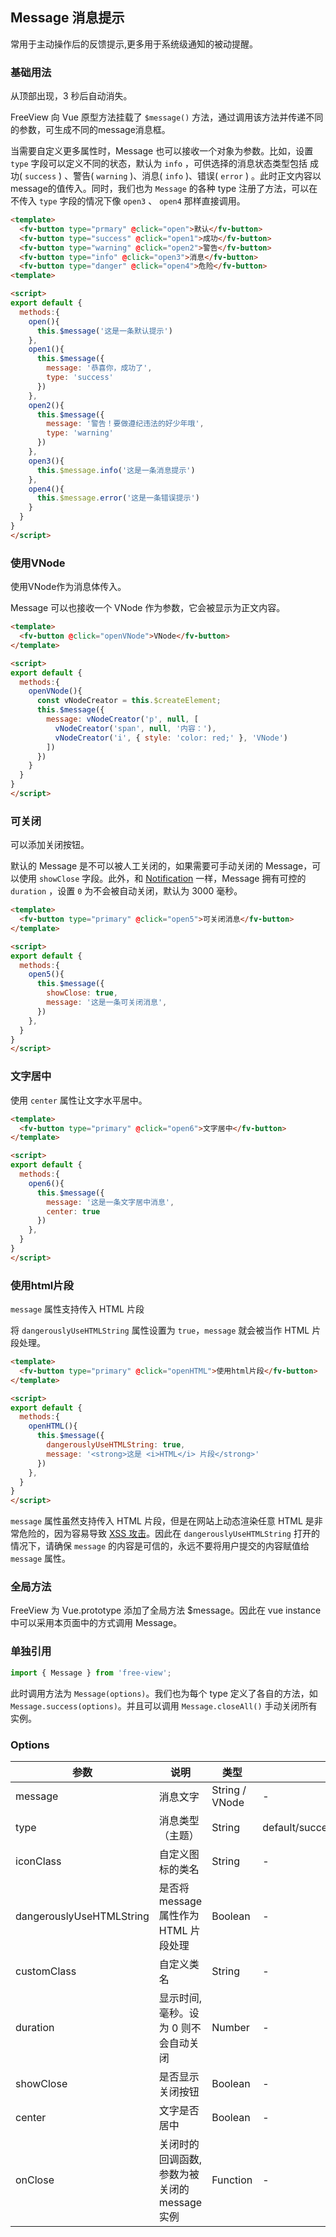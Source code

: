<script>
export default {
	methods:{
		open(){
			this.$message('这是一条默认提示')
		},
		open1(){
			this.$message({
				message: '恭喜你，成功了',
				type: 'success'
			})
		},
		open2(){
			this.$message({
				message: '警告！要做遵纪违法的好少年哦',
				type: 'warning'
			})
		},
		open3(){
			this.$message.info('这是一条消息提示')
		},
		open4(){
			this.$message.error('这是一条错误提示')
		},
		openVNode(){
			const vNodeCreator = this.$createElement;
			this.$message({
				message: vNodeCreator('p', null, [
					vNodeCreator('span', null, '内容：'),
					vNodeCreator('i', { style: 'color: red;' }, 'VNode')
				])
			})
		},
		open5(){
			this.$message({
				showClose: true,
				message: '这是一条可关闭消息'
			})
		},
		open6(){
			this.$message({
				message: '这是一条文字居中消息',
				center: true
			})
		},
		openHTML(){
			this.$message({
				dangerouslyUseHTMLString: true,
				message: '<strong>这是 <i>HTML</i> 片段</strong>'
			})
		},
	}
}
</script>

## Message 消息提示
常用于主动操作后的反馈提示,更多用于系统级通知的被动提醒。

### 基础用法

从顶部出现，3 秒后自动消失。

FreeView 向 Vue 原型方法挂载了 `$message()` 方法，通过调用该方法并传递不同的参数，可生成不同的message消息框。

<demo-box>

<template slot="demo">
	<fv-button type="primary" @click="open">默认</fv-button>
	<fv-button type="success" @click="open1">成功</fv-button>
	<fv-button type="warning" @click="open2">警告</fv-button>
	<fv-button type="info" @click="open3">消息</fv-button>
	<fv-button type="danger" @click="open4">危险</fv-button>
</template>

当需要自定义更多属性时，Message 也可以接收一个对象为参数。比如，设置 `type` 字段可以定义不同的状态，默认为 `info` ，可供选择的消息状态类型包括 成功( `success` ) 、警告( `warning` )、消息( `info` )、错误( `error` ) 。此时正文内容以message的值传入。同时，我们也为 `Message` 的各种 type 注册了方法，可以在不传入 `type` 字段的情况下像 `open3` 、 `open4` 那样直接调用。

```html
<template>
  <fv-button type="prmary" @click="open">默认</fv-button>
  <fv-button type="success" @click="open1">成功</fv-button>
  <fv-button type="warning" @click="open2">警告</fv-button>
  <fv-button type="info" @click="open3">消息</fv-button>
  <fv-button type="danger" @click="open4">危险</fv-button>
<template>

<script>
export default {
  methods:{
    open(){
      this.$message('这是一条默认提示')
    },
    open1(){
      this.$message({
		message: '恭喜你，成功了',
        type: 'success'
	  })
    },
    open2(){
      this.$message({
		message: '警告！要做遵纪违法的好少年哦',
        type: 'warning'
	  })
    },
    open3(){
      this.$message.info('这是一条消息提示')
    },
    open4(){
      this.$message.error('这是一条错误提示')
    }
  }
}
</script>
```

</demo-box>

### 使用VNode

使用VNode作为消息体传入。

<demo-box>

<template slot="demo">
	<fv-button @click="openVNode">VNode</fv-button>
</template>

Message 可以也接收一个 VNode 作为参数，它会被显示为正文内容。

```html
<template>
  <fv-button @click="openVNode">VNode</fv-button>
</template>

<script>
export default {
  methods:{
    openVNode(){
      const vNodeCreator = this.$createElement;
      this.$message({
        message: vNodeCreator('p', null, [
          vNodeCreator('span', null, '内容：'),
          vNodeCreator('i', { style: 'color: red;' }, 'VNode')
        ])
      })
    }
  }
}
</script>
```
</demo-box>

### 可关闭

可以添加关闭按钮。

<demo-box>

<template slot="demo">
	<fv-button type="primary" @click="open5">可关闭消息</fv-button>
</template>

默认的 Message 是不可以被人工关闭的，如果需要可手动关闭的 Message，可以使用 `showClose` 字段。此外，和 [Notification](/#/component/notification) 一样，Message 拥有可控的 `duration` ，设置 `0` 为不会被自动关闭，默认为 3000 毫秒。

```html
<template>
  <fv-button type="primary" @click="open5">可关闭消息</fv-button>
</template>

<script>
export default {
  methods:{
    open5(){
      this.$message({
        showClose: true,
        message: '这是一条可关闭消息',
      })
    },
  }
}
</script>
```
</demo-box>

### 文字居中
使用 `center` 属性让文字水平居中。

<demo-box>

<template slot="demo">
	<fv-button type="primary" @click="open6">文字居中</fv-button>
</template>

```html
<template>
  <fv-button type="primary" @click="open6">文字居中</fv-button>
</template>

<script>
export default {
  methods:{
    open6(){
      this.$message({
        message: '这是一条文字居中消息',
        center: true
      })
    },
  }
}
</script>
```
</demo-box>

### 使用html片段
 `message` 属性支持传入 HTML 片段

<demo-box>

<template slot="demo">
	<fv-button type="primary" @click="openHTML">使用html片段</fv-button>
</template>

将 `dangerouslyUseHTMLString` 属性设置为 `true`，`message` 就会被当作 HTML 片段处理。

```html
<template>
  <fv-button type="primary" @click="openHTML">使用html片段</fv-button>
</template>

<script>
export default {
  methods:{
    openHTML(){
      this.$message({
        dangerouslyUseHTMLString: true,
        message: '<strong>这是 <i>HTML</i> 片段</strong>'
      })
    },
  }
}
</script>
```
</demo-box>

<warning>

`message` 属性虽然支持传入 HTML 片段，但是在网站上动态渲染任意 HTML 是非常危险的，因为容易导致 [XSS 攻击](https://en.wikipedia.org/wiki/Cross-site_scripting)。因此在 `dangerouslyUseHTMLString` 打开的情况下，请确保 `message` 的内容是可信的，永远不要将用户提交的内容赋值给 `message` 属性。

</warning>

### 全局方法

FreeView 为 Vue.prototype 添加了全局方法 $message。因此在 vue instance 中可以采用本页面中的方式调用 Message。

### 单独引用

```javascript
import { Message } from 'free-view';
```

此时调用方法为 `Message(options)`。我们也为每个 type 定义了各自的方法，如 `Message.success(options)`。并且可以调用 `Message.closeAll()` 手动关闭所有实例。

### Options

| 参数 | 说明 | 类型 | 可选值 | 默认值 |
| ---- | ---- | ---- | ---- | ---- |
| message | 消息文字 | String / VNode | - | - |
| type | 消息类型（主题） | String | default/success/warning/info/error | default |
| iconClass | 自定义图标的类名 | String | - | - |
| dangerouslyUseHTMLString | 是否将 message 属性作为 HTML 片段处理 | Boolean | - | false |
| customClass | 自定义类名 | String | - | - |
| duration | 显示时间, 毫秒。设为 0 则不会自动关闭 | Number | - | 3000 |
| showClose | 是否显示关闭按钮 | Boolean | - | false |
| center | 文字是否居中 | Boolean | - | false |
| onClose | 关闭时的回调函数, 参数为被关闭的 message 实例 | Function | - | - |